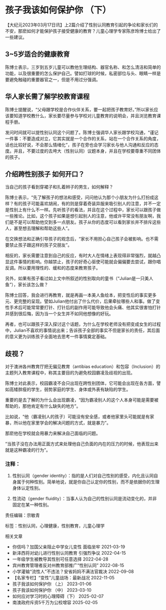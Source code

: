 # 孩子我该如何保护你 （下）

【大纪元2023年03月17日讯】上2篇介绍了性别认同教育引起的争论和家长们的不安，那麽如何才能保护孩子接受健康的教育？儿童心理学专家陈彦玲博士给出了一些建议。

## 3~5岁适合的健康教育

陈博士表示，三岁到五岁儿童可以教他生理结构、器官名称、和怎么清洁和简单的功能，以及很重要的怎么保护自己。譬如打球的时候，私密部位与头、眼睛一样是要避免触碰的重要器官之一，但是不用过分强调。

## 华人家长需了解学校教育课程

陈博士提醒说，“父母跟学校是合作伙伴关系，要一起把孩子教育好。”所以家长应该要知道学校教什么，家长要尽量参与学校对儿童教育的说明会，并且浏览教育课程手册。

发问时间就可以提性别认同这个问题了。陈博士强调华人家长跟学校沟通，“谨记一件事：不要造成对立，它其实就是一个合作的关系，站在一个合作关系的角度，话也比较好说，不会那么情绪化”，孩子在旁也会学习家长与他人沟通和反应的态度。并且，不要过度的去垮大（性别认同）议题本身，并且在学校要尊重不同团体的孩子。

## 介绍跨性别孩子 如何开口？

当自己的孩子看到穿裙子和扎着辫子的男生，如何解释？

陈博士表示，“先了解孩子的想法和感受，问问他认为那个小朋友为什么打扮成这样？有的孩子可能喜欢胡闹，有的则是穿着奇装异服来吸引别人的注意，并不一定是性别上有什么不一样。先听孩子的看法，并且在这个过程中，家长可以跟孩子做一些推论。比如，这个孩子如果是想引起别人的注意，他或许平常没有朋友啊，我们是不是可以帮助他交到多一点朋友。孩子从你的态度可以看到家长并不排斥这些人，甚至想去理解和帮助这些人”。

在交换想法和正确引导孩子的观念后，“家长不用担心自己孩子会被影响。也不需要禁止孩子跟这样的孩子交朋友”。

相反的，家长需要注意到自己的反应，有时大人在情绪上表现得非常强烈，就越凸显这件事情的影响。你越禁止，孩子的好奇心驱使可能就会偏偏要去尝试，跟你唱反调。所以要用理性的、缓和的态度来教育孩子。

另外，如果有孩子看过如上文中所叙述的性别取向的童书（“Julian是一只美人鱼”），家长该怎么做？

陈博士回答，我会进行再教育，就是再画一本美人鱼绘本，把变性后的事实更多元、更完整的呈现。譬如Julian他付出了什么代价，后果牵扯哪些人和事。做了变性手术后可能常常要打针、打针后的副作用可能导致他会头痛、他其实很害怕打针并感到很后悔，因为当一个女生并不如同他想像的好玩。

再者，也可以跟孩子深入探讨这个话题，为什么在学校老师没有把变成女生的过程中，Julian不喜欢的事情说出来；告诉孩子全部的事实不但是家长的责任，其后面的意义更为训练孩子全面地去思考一件事情奠定基础。

## 歧视？

对于澳洲各州教育厅把无偏见教育（antibias education）和包容（Inclusion）的主题列入教育课程中，称其主要目的为避免校园霸凌及歧视的出现。

陈博士对此表示，校园霸凌不会只出现在跨性别团体，它可能会出现在各方面，譬如高矮胖瘦的学生，弱势家庭的学生、身体或外表有缺陷的学生。

重要的是去了解的为什么会出现霸凌，“因为霸凌别人的这个人本身可能是需要被帮助的，那他肯定有什么缺失的地方”。

比如说，“他（霸凌别人的孩子）可能没有安全感，或者他家里头可能就是有家暴，所以他在家里学会的解决问题的方式，就是暴力”。

那麽他在学校就会用暴力来解决自己面临的问题。

“当孩子没在办法用正面方式来处理他自己负面的内在的压力的时候，他表现出来就是这种霸凌的行为”。

### 注释：

1. 性别认同（gender identity）：指的是人们对自己性别的感受，内化且认同自身属于何种性别。简单地说，就是你自己认定你的性别，而不是依据你的生理身体认定性别。

2. 性流动（gender fluidity）：当事人认为自己的性别认同是流动变化的，并非固定在某一种性别。

责任编辑：宗敏青

标签：性别认同，心理健康，性别教育，儿童心理学

相关文章

- 你信吗？加国父亲阻止中学女儿变性 面临坐牢 2021-03-19
- 新泽西将对幼儿进行性别认同教育 引强烈争议 2022-04-15
- 一年级学生被教导其性别可任意选择 2022-04-28
- 宾州教育管理者反对州教育部推广“性别认同” 2022-08-15
- 小学灌输“流性人”不违法？安省妈妈不满法官裁决 2022-09-08
- 【名家专栏】“变性”儿童战场：最新战况 2022-11-05
- 孩子我该如何保护你 （上） 2023-01-06
- 孩子我该如何保护你 （中） 2023-03-10
- 如何应对学习时的心理障碍（下） 2025-02-07
- 南澳政府斥资5千万为公校增容 2025-02-05